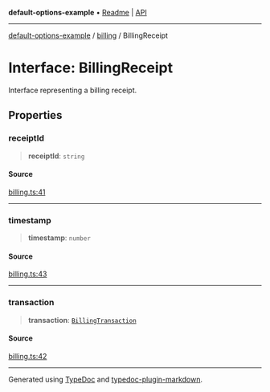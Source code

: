 **default-options-example** • [Readme](../../README.md) \| [API](../../modules.md)

***

[default-options-example](../../README.md) / [billing](../README.md) / BillingReceipt

# Interface: BillingReceipt

Interface representing a billing receipt.

## Properties

### receiptId

> **receiptId**: `string`

#### Source

[billing.ts:41](https://github.com/tgreyuk/typedoc-plugin-markdown-examples/blob/6bbf2a3/examples/01-typedoc-plugin-markdown/src/billing.ts#L41)

***

### timestamp

> **timestamp**: `number`

#### Source

[billing.ts:43](https://github.com/tgreyuk/typedoc-plugin-markdown-examples/blob/6bbf2a3/examples/01-typedoc-plugin-markdown/src/billing.ts#L43)

***

### transaction

> **transaction**: [`BillingTransaction`](BillingTransaction.md)

#### Source

[billing.ts:42](https://github.com/tgreyuk/typedoc-plugin-markdown-examples/blob/6bbf2a3/examples/01-typedoc-plugin-markdown/src/billing.ts#L42)

***

Generated using [TypeDoc](https://typedoc.org) and [typedoc-plugin-markdown](https://typedoc-plugin-markdown.org).
